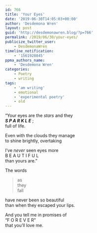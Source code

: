 ```yaml
---
id: 766
title: 'Your Eyes'
date: '2019-06-30T14:05:03+00:00'
author: 'Desdemona Wren'
layout: post
guid: 'http://desdemonawren.blog/?p=766'
permalink: /2019/06/30/your-eyes/
publicize_twitter_user:
    - DesdemonaWren
timeline_notification:
    - '1561928845'
ppma_authors_name:
    - 'Desdemona Wren'
categories:
    - Poetry
    - writing
tags:
    - 'am writing'
    - emotional
    - 'experimental poetry'
    - old
---
```


“Your eyes are the *stars* and they  
***S P A R K L E*** ;   
full of life.  
  
Even with the clouds they manage  
to shine brightly, overtaking  
  
I’ve *never* seen eyes more  
B E A U T I F U L  
than yours are.”  
  
The words

> as   
>  they  
>  fall

have never been so beautiful  
than when they escaped your lips.

And you tell me in promises of  
“F O R E V E R”  
that you’ll love me.